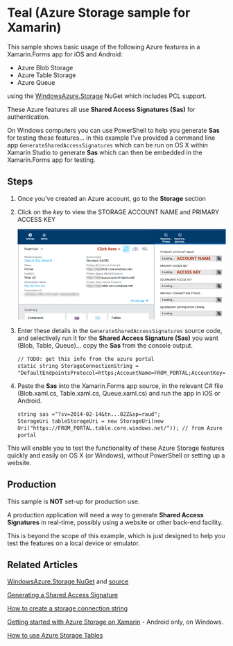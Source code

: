 Teal (Azure Storage sample for Xamarin)
=======================================

This sample shows basic usage of the following Azure features in a Xamarin.Forms app for iOS and Android:

* Azure Blob Storage
* Azure Table Storage
* Azure Queue

using the [WindowsAzure.Storage](https://www.nuget.org/packages/WindowsAzure.Storage/4.4.0-preview) NuGet which includes PCL support.

These Azure features all use **Shared Access Signatures (Sas)** for authentication.

On Windows computers you can use PowerShell to help you generate **Sas** for testing these features... in this example I've provided a command line app `GenerateSharedAccessSignatures` which can be run on OS X within Xamarin Studio to generate **Sas** which can then be embedded in the Xamarin.Forms app for testing.

Steps
-----

1. Once you've created an Azure account, go to the **Storage** section 

2. Click on the *key* to view the STORAGE ACCOUNT NAME and PRIMARY ACCESS KEY

   ![](Screenshots/storage-portal.png)

3. Enter these details in the `GenerateSharedAccessSignatures` source code, and selectively run it for the **Shared Access Signature (Sas)** you want (Blob, Table, Queue)... copy the **Sas** from the console output.

	```
    // TODO: get this info from the azure portal
    static string StorageConnectionString = "DefaultEndpointsProtocol=https;AccountName=FROM_PORTAL;AccountKey=FROM_PORTAL";
	```
	
4. Paste the **Sas** into the Xamarin.Forms app source, in the relevant C# file (Blob.xaml.cs, Table.xaml.cs, Queue.xaml.cs) and run the app in iOS or Android.

	```
	string sas ="?sv=2014-02-14&tn...02Z&sp=raud";
	StorageUri tableStorageUri = new StorageUri(new Uri("https://FROM_PORTAL.table.core.windows.net/")); // from Azure portal
	```
This will enable you to test the functionality of these Azure Storage features quickly and easily on OS X (or Windows), without PowerShell or setting up a website.



Production
----------

This sample is **NOT** set-up for production use.

A production application will need a way to generate **Shared Access Signatures** in real-time, possibly using a website or other back-end facility.

This is beyond the scope of this example, which is just designed to help you test the features on a local device or emulator.


Related Articles
----------------

[WindowsAzure.Storage NuGet](https://www.nuget.org/packages/WindowsAzure.Storage/4.4.0-preview) and [source](https://github.com/Azure/azure-storage-net/tree/preview)

[Generating a Shared Access Signature](http://azure.microsoft.com/en-us/documentation/articles/storage-dotnet-shared-access-signature-part-2/)

[How to create a storage connection string](http://msdn.microsoft.com/en-us/library/azure/ee758697.aspx)

[Getting started with Azure Storage on Xamarin](http://blogs.msdn.com/b/windowsazurestorage/archive/2015/04/29/getting-started-with-azure-storage-on-xamarin.aspx) - Android only, on Windows.

[How to use Azure Storage Tables](http://azure.microsoft.com/en-us/documentation/articles/storage-dotnet-how-to-use-tables/)